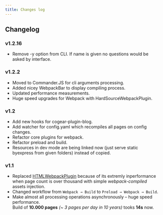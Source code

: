 ```yaml
---
title: Changes log
---
```

## Changelog

### v1.2.16
* Remove -y option from CLI. If name is given no questions would be asked by interface.

### v1.2.2
* Moved to Commander.JS for cli arguments processing.
* Added nicey WebpackBar to display compiling process.
* Updated performance measurements.
* Huge speed upgrades for Webpack with HardSourceWebpackPlugin.

### v1.2
* Add new hooks for cogear-plugin-blog.
* Add watcher for config.yaml which recompiles all pages on config
changes.
* Refactor core plugins for webpack.
* Refactor preload and build.
* Resources in dev mode are being linked now (just serve static byexpress from given folders)  instead of copied.

### v1.1
* Replaced [HTMLWebpackPlugin](https://webpack.js.org/plugins/html-webpack-plugin/) because of its extremly inperformance when page count is over thousand with simple _webpack-compiled_ assets injection.
* Changed workflow from `Webpack → Build` to `Preload → Webpack → Build`.
* Make almost all processing operations asynchronously – huge speed performance.<br>Build of __10.000 pages__ _(~ 3 pages per day in 10 years)_ tooks __14s__ now.

